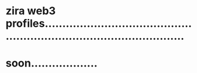 # zira web3 profiles.............................................................................................
# soon...................
